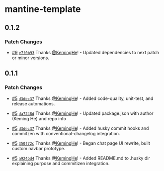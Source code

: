 # mantine-template

## 0.1.2

### Patch Changes

- [#9](https://github.com/KemingHe/mantine-template/pull/9) [`e7f0b93`](https://github.com/KemingHe/mantine-template/commit/e7f0b93ab3b244b4b28acd02f1c0c9ab98426d20) Thanks [@KemingHe](https://github.com/KemingHe)! - Updated dependencies to next patch or minor versions.

## 0.1.1

### Patch Changes

- [#5](https://github.com/KemingHe/mantine-template/pull/5) [`d3dec37`](https://github.com/KemingHe/mantine-template/commit/d3dec376fc5d5c90c8ce8730785ca39f4b3f2b0e) Thanks [@KemingHe](https://github.com/KemingHe)! - Added code-quality, unit-test, and release automations.

- [#5](https://github.com/KemingHe/mantine-template/pull/5) [`da7248d`](https://github.com/KemingHe/mantine-template/commit/da7248d457b96df2244c7da3d99b0d4913986a81) Thanks [@KemingHe](https://github.com/KemingHe)! - Updated package.json with author (Keming He) and repo info

- [#5](https://github.com/KemingHe/mantine-template/pull/5) [`d3dec37`](https://github.com/KemingHe/mantine-template/commit/d3dec376fc5d5c90c8ce8730785ca39f4b3f2b0e) Thanks [@KemingHe](https://github.com/KemingHe)! - Added husky commit hooks and commitzen with conventional-changelog integration.

- [#5](https://github.com/KemingHe/mantine-template/pull/5) [`350f72c`](https://github.com/KemingHe/mantine-template/commit/350f72cd1a6abbbfaff115ee850a23f5abf3dd60) Thanks [@KemingHe](https://github.com/KemingHe)! - Began chat page UI rewrite, built custom navbar prototype.

- [#5](https://github.com/KemingHe/mantine-template/pull/5) [`a924bd4`](https://github.com/KemingHe/mantine-template/commit/a924bd49eebb2e820f35443d9b48126e4421b447) Thanks [@KemingHe](https://github.com/KemingHe)! - Added README.md to .husky dir explaining purpose and commitizen integration.
